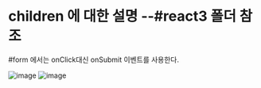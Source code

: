 
# children 에 대한 설명 --#react3 폴더 참조

#form 에서는 onClick대신 onSubmit 이벤트를 사용한다.

![image](https://github.com/tjghwns93/react_basic/assets/129016977/5842d56c-10e2-4d75-a779-b8243ba27b2e)
![image](https://github.com/tjghwns93/react_basic/assets/129016977/cc5b2554-08cb-46b8-9b14-7693db6050ca)

